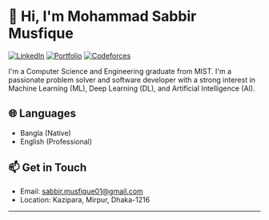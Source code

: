 # 👋 Hi, I'm Mohammad Sabbir Musfique
[![LinkedIn](https://img.shields.io/badge/LinkedIn-Connect-blue)](https://www.linkedin.com/in/msmusfique063/)
[![Portfolio](https://img.shields.io/badge/Portfolio-Visit-cyan)](https://sabbir-portfolio-five.vercel.app/)
[![Codeforces](https://img.shields.io/badge/Codeforces-Pupil-green)](https://codeforces.com/profile/sabbir_063)

I'm a Computer Science and Engineering graduate from MIST. I'm a passionate problem solver and software developer with a strong interest in Machine Learning (ML), Deep Learning (DL), and Artificial Intelligence (AI).

## 🌐 Languages
- Bangla (Native)
- English (Professional)

## 📫 Get in Touch
- Email: sabbir.musfique01@gmail.com
- Location: Kazipara, Mirpur, Dhaka-1216

---

